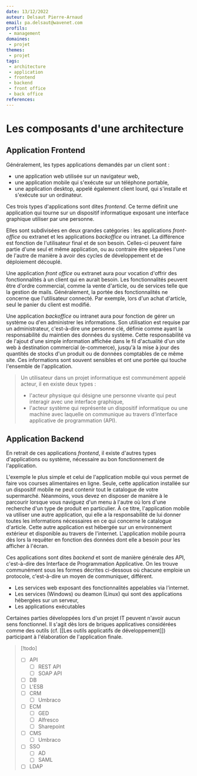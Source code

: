 ```yaml
---
date: 13/12/2022
auteur: Delsaut Pierre-Arnaud
email: pa.delsaut@wavenet.com
profils: 
 - management
domaines:
 - projet
themes:
 - projet
tags:
 - architecture
 - application
 - frontend
 - backend
 - front office
 - back office
references:
---
```

# Les composants d'une architecture

## Application Frontend

Généralement, les types applications demandés par un client sont :

- une application web utilisée sur un navigateur web,
- une application mobile qui s'exécute sur un téléphone portable,
- une application desktop, appelé également client lourd, qui s'installe et s'exécute sur un ordinateur.

Ces trois types d'applications sont dites *frontend*. Ce terme définit une application qui tourne sur un dispositif informatique exposant une interface graphique utiliser par une personne.

Elles sont subdivisées en deux grandes catégories : les applications *front-office* ou extranet et les applications *backoffice* ou intranet. La différence est fonction de l'utilisateur final et de son besoin. Celles-ci peuvent faire partie d'une seul et même application, ou au contraire être séparées l'une de l'autre de manière à avoir des cycles de développement et de déploiement découplé.

Une application *front office* ou extranet aura pour vocation d'offrir des fonctionnalités à un client qui en aurait besoin. Les fonctionnalités peuvent être d'ordre commercial, comme la vente d'article, ou de services telle que la gestion de mails. Généralement, la portée des fonctionnalités ne concerne que l'utilisateur connecté. Par exemple, lors d'un achat d'article, seul le panier du client est modifié.

Une application *backoffice* ou intranet aura pour fonction de gérer un système ou d'en administrer les informations. Son utilisation est requise par un administrateur, c'est-à-dire une personne clé, définie comme ayant la responsabilité du maintien des données du système. Cette responsabilité va de l'ajout d'une simple information affichée dans le fil d'actualité d'un site web à destination commercial (e-commerce), jusqu'à la mise à jour des quantités de stocks d'un produit ou de données comptables de ce même site. Ces informations sont souvent sensibles et ont une portée qui touche l'ensemble de l'application.

>Un utilisateur dans un projet informatique est communément appelé acteur, il en existe deux types :
>- l'acteur physique qui désigne une personne vivante qui peut interagir avec une interface graphique,
>- l'acteur système qui représente un dispositif informatique ou une machine avec laquelle on communique au travers d'interface applicative de programmation (API).

## Application Backend

En retrait de ces applications *frontend*, il existe d'autres types d'applications ou système, nécessaire au bon fonctionnement de l'application.

L'exemple le plus simple et celui de l'application mobile qui vous permet de faire vos courses alimentaires en ligne. Seule, cette application installée sur un dispositif mobile ne peut contenir tout le catalogue de votre supermarché. Néanmoins, vous devez en disposer de manière à le parcourir lorsque vous naviguez d'un menu à l'autre où lors d'une recherche d'un type de produit en particulier. À ce titre, l'application mobile va utiliser une autre application, qui elle a la responsabilité de lui donner toutes les informations nécessaires en ce qui concerne le catalogue d'article. Cette autre application est hébergée sur un environnement extérieur et disponible au travers de l'internet. L'application mobile pourra dès lors la requêter en fonction des données dont elle a besoin pour les afficher à l'écran.

Ces applications sont dites *backend* et sont de manière générale des API, c'est-à-dire des Interface de Programmation Applicative. On les trouve communément sous les formes décrites ci-dessous où chacune emploie un protocole, c'est-à-dire un moyen de communiquer, différent.

- Les services web exposant des fonctionnalités appelables via l'internet.
- Les services (Windows) ou deamon (Linux) qui sont des applications hébergées sur un serveur,
- Les applications exécutables

Certaines parties développées lors d'un projet IT peuvent n'avoir aucun sens fonctionnel. Il s'agit dès lors de briques applicatives considérées comme des outils (cf. [[Les outils applicatifs de développement]]) participant à l'élaboration de l'application finale.

>[!todo]
>- [ ] API
>	- [ ] REST API
>	- [ ] SOAP API
>- [ ] DB
>- [ ] L'ESB
>- [ ] CRM
>	- [ ] Umbraco
>- [ ] ECM
>	- [ ] GED
>	- [ ] Alfresco
>	- [ ] Sharepoint
>- [ ] CMS
>	- [ ] Umbraco
>- [ ] SSO
>	- [ ] AD
>	- [ ] SAML
>- [ ] LDAP


